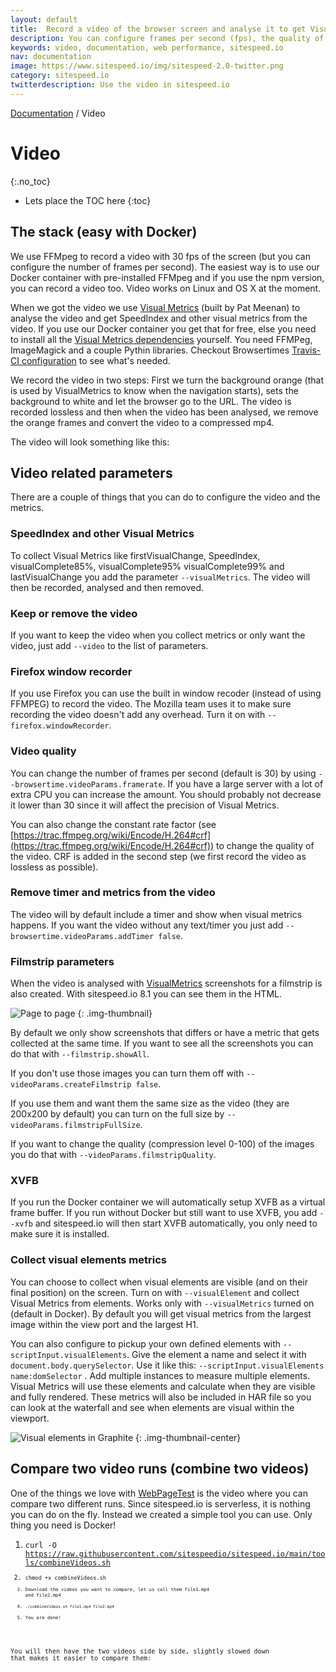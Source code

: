 ```yaml
---
layout: default
title:  Record a video of the browser screen and analyse it to get Visual Metrics.
description: You can configure frames per second (fps), the quality of the video and a couple of more things.
keywords: video, documentation, web performance, sitespeed.io
nav: documentation
image: https://www.sitespeed.io/img/sitespeed-2.0-twitter.png
category: sitespeed.io
twitterdescription: Use the video in sitespeed.io
---
```

[Documentation]({{site.baseurl}}/documentation/sitespeed.io/) / Video

# Video
{:.no_toc}

* Lets place the TOC here
{:toc}

## The stack (easy with Docker)
We use FFMpeg to record a video with 30 fps of the screen (but you can configure the number of frames per second). The easiest way is to use our Docker container with pre-installed FFMpeg and if you use the npm version, you can record a video too. Video works on Linux and OS X at the moment.

When we got the video we use [Visual Metrics](https://github.com/WPO-Foundation/visualmetrics) (built by Pat Meenan) to analyse the video and get SpeedIndex and other visual metrics from the video. If you use our Docker container you get that for free, else you need to install all the [Visual Metrics dependencies](https://github.com/sitespeedio/browsertime/blob/main/.travis.yml) yourself. You need FFMPeg, ImageMagick and a couple Pythin libraries. Checkout Browsertimes [Travis-CI configuration](https://github.com/sitespeedio/browsertime/blob/main/.travis.yml) to see what's needed.

We record the video in two steps: First we turn the background orange (that is used by VisualMetrics to know when the navigation starts), sets the background to white and let the browser go to the URL. The video is recorded lossless and then when the video has been analysed, we remove the orange frames and convert the video to a compressed mp4.

The video will look something like this:

<div class="youtube-player" data-id="djFy0YeQkCM"></div>

## Video related parameters
There are a couple of things that you can do to configure the video and the metrics.

### SpeedIndex and other Visual Metrics
To collect Visual Metrics like firstVisualChange, SpeedIndex, visualComplete85%, visualComplete95% visualComplete99% and lastVisualChange you add the parameter <code>--visualMetrics</code>. The video will then be recorded, analysed and then removed.

### Keep or remove the video
If you want to keep the video when you collect metrics or only want the video, just add <code>--video</code> to the list of parameters.

### Firefox window recorder
If you use Firefox you can use the built in window recoder (instead of using FFMPEG) to record the video. The Mozilla team uses it to make sure recording the video doesn't add any overhead. Turn it on with  <code>--firefox.windowRecorder</code>.

### Video quality
You can change the number of frames per second (default is 30) by using <code>--browsertime.videoParams.framerate</code>. If you have a large server with a lot of extra CPU you can increase the amount. You should probably not decrease it lower than 30 since it will affect the precision of Visual Metrics.

You can also change the constant rate factor (see [https://trac.ffmpeg.org/wiki/Encode/H.264#crf](https://trac.ffmpeg.org/wiki/Encode/H.264#crf)) to change the quality of the video. CRF is added in the second step (we first record the video as lossless as possible).

### Remove timer and metrics from the video
The video will by default include a timer and show when visual metrics happens. If you want the video without any text/timer you just add <code>--browsertime.videoParams.addTimer false</code>.

### Filmstrip parameters
When the video is analysed with [VisualMetrics](https://github.com/WPO-Foundation/visualmetrics) screenshots for
a filmstrip is also created. With sitespeed.io 8.1 you can see them in the HTML.

![Page to page]({{site.baseurl}}/img/filmstrip-multiple-pages.jpg)
{: .img-thumbnail}

By default we only show screenshots that differs or have a metric that gets collected at the same time. If you want to see all the screenshots you can do that with <code>--filmstrip.showAll</code>.

If you don't use those images you can turn them off with <code>--videoParams.createFilmstrip false</code>.

If you use them and want them the same size as the video (they are 200x200 by default) you can turn on the
full size by <code>--videoParams.filmstripFullSize</code>.

If you want to change the quality (compression level 0-100) of the images you do that with <code>--videoParams.filmstripQuality</code>.

### XVFB
If you run the Docker container we will automatically setup XVFB as a virtual frame buffer. If you run without Docker but still want to use XVFB, you add <code>--xvfb</code> and sitespeed.io will then start XVFB automatically, you only need to make sure it is installed.

### Collect visual elements metrics
You can choose to collect when visual elements are visible (and on their final position) on the screen. Turn on with <code>--visualElement</code> and collect Visual Metrics from elements. Works only with <code>--visualMetrics</code> turned on (default in Docker). By default you will get visual metrics from the largest image within the view port and the largest H1. 

You can also configure to pickup your own defined elements with <code>--scriptInput.visualElements</code>. Give the element a name and select it with <code>document.body.querySelector</code>. Use it like this: <code>--scriptInput.visualElements name:domSelector</code> . Add multiple instances to measure multiple elements. Visual Metrics will use these elements and calculate when they are visible and fully rendered. These metrics will also be included in HAR file so you can look at the waterfall and see when elements are visual within the viewport.
 

 ![Visual elements in Graphite]({{site.baseurl}}/img/visual-elements-graphite.png)
{: .img-thumbnail-center}

## Compare two video runs (combine two videos)
One of the things we love with [WebPageTest](https://www.webpagetest.org/) is the video where you can compare two different runs. Since sitespeed.io is serverless, it is nothing you can do on the fly. Instead we created a simple tool you can use. Only thing you need is Docker!

1. <code>curl -O https://raw.githubusercontent.com/sitespeedio/sitespeed.io/main/tools/combineVideos.sh<code>
2. <code>chmod +x combineVideos.sh<code>
3. Download the videos you want to compare, let us call them file1.mp4 and file2.mp4
4. <code>./combineVideos.sh file1.mp4 file2.mp4 </code>
5. You are done!

You will then have the two videos side by side, slightly slowed down that makes it easier to compare them:
<div class="youtube-player" data-id="xH0jRpM2nK8"></div>
